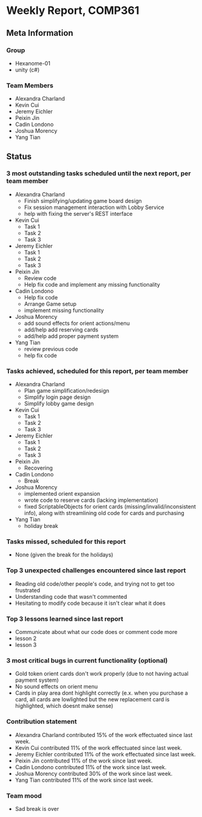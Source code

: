 # Weekly Report, COMP361

## Meta Information

### Group

 * Hexanome-01
 * unity (c#)

### Team Members

 * Alexandra Charland
 * Kevin Cui
 * Jeremy Eichler
 * Peixin Jin
 * Cadin Londono
 * Joshua Morency
 * Yang Tian

## Status

### 3 most outstanding tasks scheduled until the next report, per team member

 * Alexandra Charland
   * Finish simplifying/updating game board design
   * Fix session management interaction with Lobby Service
   * help with fixing the server's REST interface
 * Kevin Cui
   * Task 1
   * Task 2
   * Task 3
 * Jeremy Eichler
   * Task 1
   * Task 2
   * Task 3
 * Peixin Jin
   * Review code
   * Help fix code and implement any missing functionality
 * Cadin Londono
   * Help fix code
   * Arrange Game setup
   * implement missing functionality
 * Joshua Morency
   * add sound effects for orient actions/menu
   * add/help add reserving cards
   * add/help add proper payment system
 * Yang Tian
   * review previous code
   * help fix code

### Tasks achieved, scheduled for this report, per team member

 * Alexandra Charland
   * Plan game simplification/redesign
   * Simplify login page design
   * Simplify lobby game design
 * Kevin Cui
   * Task 1
   * Task 2
   * Task 3
 * Jeremy Eichler
   * Task 1
   * Task 2
   * Task 3
 * Peixin Jin
   * Recovering
 * Cadin Londono
   * Break
 * Joshua Morency
   * implemented orient expansion
   * wrote code to reserve cards (lacking implementation)
   * fixed ScriptableObjects for orient cards (missing/invalid/inconsistent info), along with streamlining old code for cards and purchasing
 * Yang Tian
   * holiday break

### Tasks missed, scheduled for this report

 * None (given the break for the holidays)

### Top 3 unexpected challenges encountered since last report

 * Reading old code/other people's code, and trying not to get too frustrated
 * Understanding code that wasn't commented
 * Hesitating to modify code because it isn't clear what it does

### Top 3 lessons learned since last report

 * Communicate about what our code does or comment code more
 * lesson 2
 * lesson 3

### 3 most critical bugs in current functionality (optional)

 * Gold token orient cards don't work properly (due to not having actual payment system)
 * No sound effects on orient menu
 * Cards in play area dont highlight correctly (e.x. when you purchase a card, all cards are lowlighted but the new replacement card is highlighted, which doesnt make sense)

### Contribution statement

 * Alexandra Charland contributed 15% of the work effectuated since last week.
 * Kevin Cui contributed 11% of the work effectuated since last week.
 * Jeremy Eichler contributed 11% of the work effectuated since last week.
 * Peixin Jin contributed 11% of the work since last week.
 * Cadin Londono contributed 11% of the work since last week.
 * Joshua Morency contributed 30% of the work since last week.
 * Yang Tian contributed 11% of the work since last week.

### Team mood

 * Sad break is over
